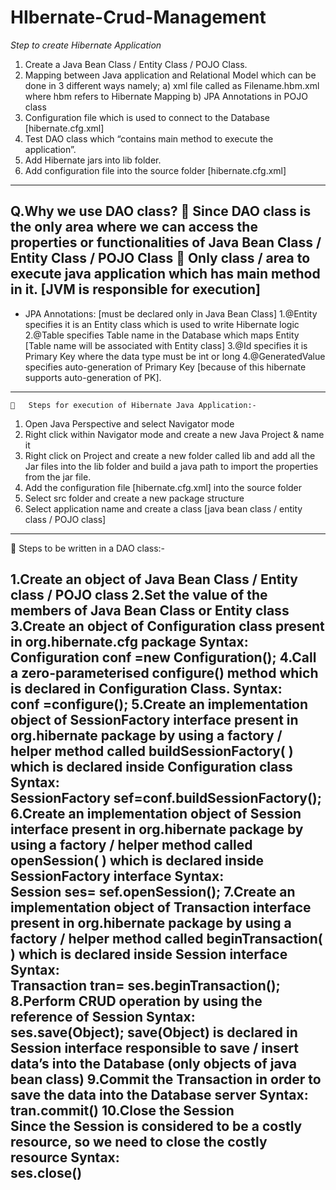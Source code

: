 # HIbernate-Crud-Management
*Step to create Hibernate Application*
1.	Create a Java Bean Class / Entity Class / POJO Class.
2.	Mapping between Java application and Relational Model which can be done in 3 different ways namely;
  a)	xml file called as Filename.hbm.xml where hbm refers to Hibernate Mapping
  b)	JPA Annotations in POJO class
3.	Configuration file which is used to connect to the Database [hibernate.cfg.xml]
4.	Test DAO class which “contains main method to execute the application”.
5.	Add Hibernate jars into lib folder.
6.	Add configuration file into the source folder [hibernate.cfg.xml]
---------------------------------------------------------------------------------------------------------------------------------------------------------------------------------
Q.Why we use DAO class?
	Since DAO class is the only area where we can access the properties or functionalities of Java Bean Class / Entity Class / POJO Class
	Only class / area to execute java application which has main method in it.
[JVM is responsible for execution]
---------------------------------------------------------------------------------------------------------------------------------------------------------------------------------
* JPA Annotations:  [must be declared only in Java Bean Class]
    1.@Entity	specifies it is an Entity class which is used to write Hibernate logic
    2.@Table	specifies Table name in the Database which maps Entity
        [Table name will be associated with Entity class]
    3.@Id	specifies it is Primary Key where the data type must be int or long
    4.@GeneratedValue	specifies auto-generation of Primary Key
      [because of this hibernate supports auto-generation of PK].
---------------------------------------------------------------------------------------------------------------------------------------------------------------------------------
    	Steps for execution of Hibernate Java Application:-

1.	Open Java Perspective and select Navigator mode
2.	Right click within Navigator mode and create a new Java Project & name it
3.	Right click on Project and create a new folder called    lib    and add all the Jar files into the lib folder and build a java path to import the properties from the jar file.
4.	Add the configuration file [hibernate.cfg.xml] into the source folder
5.	Select src folder and create a new package structure
6.	Select application name and create a class [java bean class / entity class / POJO class]
--------------------------------------------------------------------------------------------------------------------------------------------------------------------------------------
	Steps to be written in a DAO class:-

1.Create an object of Java Bean Class / Entity class / POJO class
2.Set the value of the members of Java Bean Class or Entity class
3.Create an object of Configuration class present in org.hibernate.cfg package
    Syntax:         
        Configuration conf =new Configuration();
4.Call a zero-parameterised configure() method which is declared in Configuration Class.
    Syntax:          
      conf =configure();
5.Create an implementation object of SessionFactory interface present in org.hibernate package by using a factory / helper method called buildSessionFactory( ) which is declared inside Configuration class
    Syntax:          
      SessionFactory sef=conf.buildSessionFactory();
6.Create an implementation object of Session interface present in org.hibernate package by using a factory / helper method called openSession( ) which is declared inside SessionFactory interface
      Syntax:       
        Session ses= sef.openSession();
7.Create an implementation object of Transaction interface present in org.hibernate package by using a factory / helper method called beginTransaction( ) which is declared inside Session interface
      Syntax:          
        Transaction tran= ses.beginTransaction();
8.Perform CRUD operation by using the reference of Session
     Syntax:     
        ses.save(Object);
    save(Object) is declared in Session interface responsible to save / insert data’s into the Database (only objects of java bean class)
9.Commit the Transaction in order to save the data into the Database server
    Syntax:    
      tran.commit()
10.Close the Session   
    Since the Session is considered to be a costly resource, so we need to close the costly resource
    Syntax:   
      ses.close()
------------------------------------------------------------------------------------------------------------------------------------------------------------------------------------------------------------------------------
   
